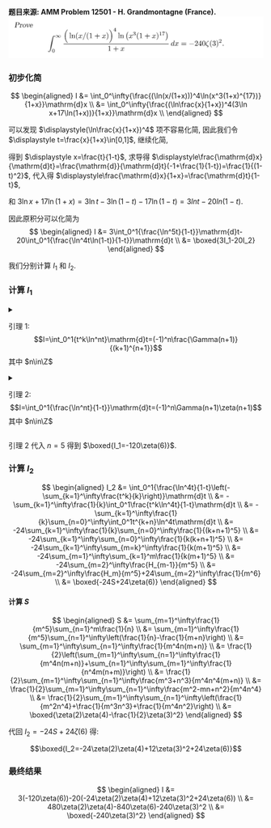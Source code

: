 **题目来源: AMM Problem 12501 - H. Grandmontagne (France).**
![](./image.png)

### 初步化简

$$
\begin{aligned}
I &= \int_0^\infty{\frac{(\ln(x/(1+x)))^4\ln(x^3(1+x)^{17})}{1+x}}\mathrm{d}x \\
&= \int_0^\infty{\frac{(\ln\frac{x}{1+x})^4(3\ln x+17\ln(1+x))}{1+x}}\mathrm{d}x \\
\end{aligned} 
$$

可以发现 $\displaystyle(\ln\frac{x}{1+x})^4$ 项不容易化简, 因此我们令 $\displaystyle t=\frac{x}{1+x}\in[0,1]$, 继续化简,

得到 $\displaystyle x=\frac{t}{1-t}$, 求导得 $\displaystyle\frac{\mathrm{d}x}{\mathrm{d}t}=\frac{\mathrm{d}}{\mathrm{d}t}(-1+\frac{1}{1-t})=\frac{1}{(1-t)^2}$, 代入得 $\displaystyle\frac{\mathrm{d}x}{1+x}=\frac{\mathrm{d}t}{1-t}$,

和 $3\ln x+17\ln(1+x)=3\ln t-3\ln(1-t)-17\ln(1-t)=3ln t-20ln(1-t)$.

因此原积分可以化简为
$$
\begin{aligned}
I &= 3\int_0^1{\frac{\ln^5t}{1-t}}\mathrm{d}t-20\int_0^1{\frac{\ln^4t\ln(1-t)}{1-t}}\mathrm{d}t \\
&= \boxed{3I_1-20I_2}
\end{aligned}
$$

我们分别计算 $I_1$ 和 $I_2$.

### 计算 $I_1$

<details>

<summary>

引理 $1$: $$I=\int_0^1{t^k\ln^nt}\mathrm{d}t=(-1)^n\frac{\Gamma(n+1)}{(k+1)^{n+1}}$$
其中 $n\in\Z$

</summary>

令 $\displaystyle u=-\ln t \in [0,+\infty)$, 则 $\displaystyle t=e^{-u}, \mathrm{d}t=-e^{-u}\mathrm{d}u$.

$$
\begin{aligned}
I &= \int_\infty^0 e^{-ku}(-u)^n(-e^{-u}\mathrm{d}u) \\
&= (-1)^n\int_0^\infty u^ne^{-(k+1)u}\mathrm{d}u \\
&= (-1)^n\frac{\Gamma(n+1)}{(k+1)^{n+1}} \\
\end{aligned}
$$

</details>

<details>

<summary>

引理 $2$: $$I=\int_0^1{\frac{\ln^nt}{1-t}}\mathrm{d}t=(-1)^n\Gamma(n+1)\zeta(n+1)$$
其中 $n\in\Z$

</summary>

$$
\begin{aligned}
I &= \int_0^1{\ln^nt\sum_{k=0}^\infty{t^k}}\mathrm{d}t \\
&= \sum_{k=0}^\infty\int_0^1{t^k\ln^nt}\mathrm{d}t \\
&= (-1)^n\sum_{k=0}^\infty\frac{\Gamma(n+1)}{(k+1)^{n+1}} \\
&= (-1)^n\Gamma(n+1)\zeta(n+1)
\end{aligned}
$$

</details>

引理 $2$ 代入 $n=5$ 得到 $\boxed{I_1=-120\zeta(6)}$.

### 计算 $I_2$

$$
\begin{aligned}
I_2 &= \int_0^1{\frac{\ln^4t}{1-t}\left(-\sum_{k=1}^\infty\frac{t^k}{k}\right)}\mathrm{d}t \\
&= -\sum_{k=1}^\infty\frac{1}{k}\int_0^1\frac{t^k\ln^4t}{1-t}\mathrm{d}t \\
&= -\sum_{k=1}^\infty\frac{1}{k}\sum_{n=0}^\infty\int_0^1t^{k+n}\ln^4t\mathrm{d}t \\
&= -24\sum_{k=1}^\infty\frac{1}{k}\sum_{n=0}^\infty\frac{1}{(k+n+1)^5} \\
&= -24\sum_{k=1}^\infty\sum_{n=0}^\infty\frac{1}{k(k+n+1)^5} \\
&= -24\sum_{k=1}^\infty\sum_{m=k}^\infty\frac{1}{k(m+1)^5} \\
&= -24\sum_{m=1}^\infty\sum_{k=1}^m\frac{1}{k(m+1)^5} \\
&= -24\sum_{m=2}^\infty\frac{H_{m-1}}{m^5} \\
&= -24\sum_{m=2}^\infty\frac{H_m}{m^5}+24\sum_{m=2}^\infty\frac{1}{m^6} \\
&= \boxed{-24S+24\zeta(6)}
\end{aligned}
$$

#### 计算 $S$

$$
\begin{aligned}
S &= \sum_{m=1}^\infty\frac{1}{m^5}\sum_{n=1}^m\frac{1}{n} \\
&= \sum_{m=1}^\infty\frac{1}{m^5}\sum_{n=1}^\infty\left(\frac{1}{n}-\frac{1}{m+n}\right) \\
&= \sum_{m=1}^\infty\sum_{n=1}^\infty\frac{1}{m^4n(m+n)} \\
&= \frac{1}{2}\left(\sum_{m=1}^\infty\sum_{n=1}^\infty\frac{1}{m^4n(m+n)}+\sum_{n=1}^\infty\sum_{m=1}^\infty\frac{1}{n^4m(n+m)}\right) \\
&= \frac{1}{2}\sum_{m=1}^\infty\sum_{n=1}^\infty\frac{m^3+n^3}{m^4n^4(m+n)} \\
&= \frac{1}{2}\sum_{m=1}^\infty\sum_{n=1}^\infty\frac{m^2-mn+n^2}{m^4n^4} \\
&= \frac{1}{2}\sum_{m=1}^\infty\sum_{n=1}^\infty\left(\frac{1}{m^2n^4}+\frac{1}{m^3n^3}+\frac{1}{m^4n^2}\right) \\
&= \boxed{\zeta(2)\zeta(4)-\frac{1}{2}\zeta(3)^2}
\end{aligned}
$$

代回 $I_2=-24S+24\zeta(6)$ 得:

$$\boxed{I_2=-24\zeta(2)\zeta(4)+12\zeta(3)^2+24\zeta(6)}$$

### 最终结果

$$
\begin{aligned}
I &= 3(-120\zeta(6))-20(-24\zeta(2)\zeta(4)+12\zeta(3)^2+24\zeta(6)) \\
&= 480\zeta(2)\zeta(4)-840\zeta(6)-240\zeta(3)^2 \\
&= \boxed{-240\zeta(3)^2}
\end{aligned}
$$
